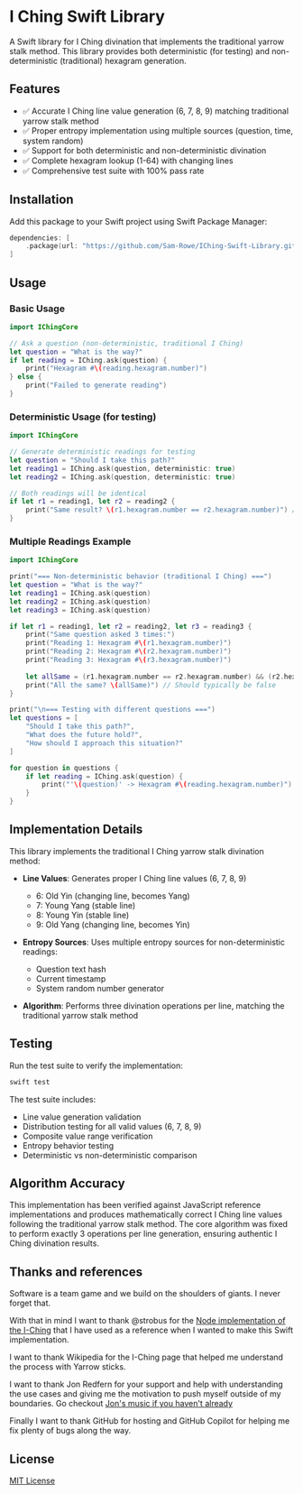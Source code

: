# I Ching Swift Library

A Swift library for I Ching divination that implements the traditional yarrow stalk method. This library provides both deterministic (for testing) and non-deterministic (traditional) hexagram generation.

## Features

- ✅ Accurate I Ching line value generation (6, 7, 8, 9) matching traditional yarrow stalk method
- ✅ Proper entropy implementation using multiple sources (question, time, system random)
- ✅ Support for both deterministic and non-deterministic divination
- ✅ Complete hexagram lookup (1-64) with changing lines
- ✅ Comprehensive test suite with 100% pass rate

## Installation

Add this package to your Swift project using Swift Package Manager:

```swift
dependencies: [
    .package(url: "https://github.com/Sam-Rowe/IChing-Swift-Library.git", from: "1.0.3")
]
```

## Usage

### Basic Usage

```swift
import IChingCore

// Ask a question (non-deterministic, traditional I Ching)
let question = "What is the way?"
if let reading = IChing.ask(question) {
    print("Hexagram #\(reading.hexagram.number)")
} else {
    print("Failed to generate reading")
}
```

### Deterministic Usage (for testing)

```swift
import IChingCore

// Generate deterministic readings for testing
let question = "Should I take this path?"
let reading1 = IChing.ask(question, deterministic: true)
let reading2 = IChing.ask(question, deterministic: true)

// Both readings will be identical
if let r1 = reading1, let r2 = reading2 {
    print("Same result? \(r1.hexagram.number == r2.hexagram.number)") // true
}
```

### Multiple Readings Example

```swift
import IChingCore

print("=== Non-deterministic behavior (traditional I Ching) ===")
let question = "What is the way?"
let reading1 = IChing.ask(question)
let reading2 = IChing.ask(question)
let reading3 = IChing.ask(question)

if let r1 = reading1, let r2 = reading2, let r3 = reading3 {
    print("Same question asked 3 times:")
    print("Reading 1: Hexagram #\(r1.hexagram.number)")
    print("Reading 2: Hexagram #\(r2.hexagram.number)")
    print("Reading 3: Hexagram #\(r3.hexagram.number)")
    
    let allSame = (r1.hexagram.number == r2.hexagram.number) && (r2.hexagram.number == r3.hexagram.number)
    print("All the same? \(allSame)") // Should typically be false
}

print("\n=== Testing with different questions ===")
let questions = [
    "Should I take this path?",
    "What does the future hold?",
    "How should I approach this situation?"
]

for question in questions {
    if let reading = IChing.ask(question) {
        print("'\(question)' -> Hexagram #\(reading.hexagram.number)")
    }
}
```

## Implementation Details

This library implements the traditional I Ching yarrow stalk divination method:

- **Line Values**: Generates proper I Ching line values (6, 7, 8, 9)
  - 6: Old Yin (changing line, becomes Yang)
  - 7: Young Yang (stable line)
  - 8: Young Yin (stable line)  
  - 9: Old Yang (changing line, becomes Yin)

- **Entropy Sources**: Uses multiple entropy sources for non-deterministic readings:
  - Question text hash
  - Current timestamp
  - System random number generator

- **Algorithm**: Performs three divination operations per line, matching the traditional yarrow stalk method

## Testing

Run the test suite to verify the implementation:

```bash
swift test
```

The test suite includes:
- Line value generation validation
- Distribution testing for all valid values (6, 7, 8, 9)
- Composite value range verification
- Entropy behavior testing
- Deterministic vs non-deterministic comparison

## Algorithm Accuracy

This implementation has been verified against JavaScript reference implementations and produces mathematically correct I Ching line values following the traditional yarrow stalk method. The core algorithm was fixed to perform exactly 3 operations per line generation, ensuring authentic I Ching divination results.

## Thanks and references

Software is a team game and we build on the shoulders of giants. I never forget that. 

With that in mind I want to thank @strobus for the [Node implementation of the I-Ching](https://github.com/strobus/i-ching) that I have used as a reference when I wanted to make this Swift implementation. 

I want to thank Wikipedia for the I-Ching page that helped me understand the process with Yarrow sticks. 

I want to thank Jon Redfern for your support and help with understanding the use cases and giving me the motivation to push myself outside of my boundaries. Go checkout [Jon's music if you haven't already](https://open.spotify.com/artist/1vI7P0C5GpcJcMol09kkKM)

Finally I want to thank GitHub for hosting and GitHub Copilot for helping me fix plenty of bugs along the way.

## License

[MIT License](./LICENSE)
